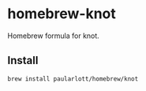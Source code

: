 # homebrew-knot

Homebrew formula for knot.

## Install

```shell
brew install paularlott/homebrew/knot
```
